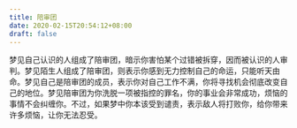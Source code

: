 ```yaml
---
title: 陪审团
date: 2020-02-15T20:54:12+08:00
draft: false
---
```


梦见自己认识的人组成了陪审团，暗示你害怕某个过错被拆穿，因而被认识的人审判。梦见陌生人组成了陪审团，则表示你感到无力控制自己的命运，只能听天由命。梦见自己是陪审团的成员，表示你对自己工作不满，你将寻找机会彻底改变自己的地位。梦见陪审团为你洗脱一项被指控的罪名，你的事业会非常成功，烦恼的事情不会纠缠你。不过，如果梦中你本该受到谴责，表示敌人将打败你，给你带来许多烦恼，让你无法忍受。